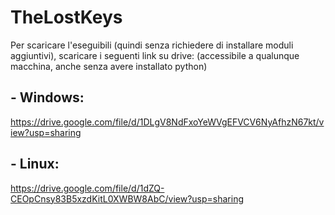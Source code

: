 # TheLostKeys
Per scaricare l'eseguibili (quindi senza richiedere di installare moduli aggiuntivi), scaricare i seguenti link su drive:
(accessibile a qualunque macchina, anche senza avere installato python)
## - Windows:
https://drive.google.com/file/d/1DLgV8NdFxoYeWVgEFVCV6NyAfhzN67kt/view?usp=sharing

## - Linux:
https://drive.google.com/file/d/1dZQ-CEOpCnsy83B5xzdKitL0XWBW8AbC/view?usp=sharing